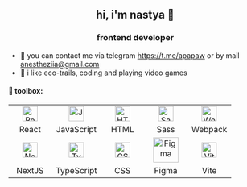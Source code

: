 <h2 align="center">hi, i'm nastya 👾</h1>
<h3 align="center">frontend developer</h3>

- 🦖 you can contact me via telegram https://t.me/apapaw or by mail anestheziia@gmail.com
- 🐝 i like eco-trails, coding and playing video games

#### 🧰 toolbox:
<table>
<tbody>
  <tr>
    <td align="center" width="70">
      <img src="https://raw.githubusercontent.com/danielcranney/readme-generator/main/public/icons/skills/react-colored.svg" alt="React" height="30" />
    </td>
    <td align="center" width="70">
      <img src="https://profilinator.rishav.dev/skills-assets/javascript-original.svg" alt="JavaScript" height="30" />
    </td>
    <td align="center" width="70">
      <img src="https://raw.githubusercontent.com/danielcranney/readme-generator/main/public/icons/skills/html5-colored.svg" alt="HTML5" height="30" />
    </td>
    <td align="center" width="70">
      <img src="https://profilinator.rishav.dev/skills-assets/sass-original.svg" alt="Sass" height="30" />
    </td>
    <td align="center" width="70">
      <img src="https://raw.githubusercontent.com/danielcranney/readme-generator/main/public/icons/skills/webpack-colored.svg" alt="Webpack" height="30" />
    </td>
    <!--     <td align="center" width="90">
      <img src="https://raw.githubusercontent.com/devicons/devicon/master/icons/redux/redux-original.svg" alt="Redux" height="50" />
    </td> -->
  </tr>
  <tr>
    <td align="center" width="70">React</td>
    <td align="center" width="70">JavaScript</td>
    <td align="center" width="70">HTML</td>
    <td align="center" width="70">Sass</td>
    <td align="center" width="70">Webpack</td>
    <!--     <td align="center" width="90">Redux</td> -->
  </tr>
  <tr>
    <td align="center" width="70">
      <img src="https://profilinator.rishav.dev/skills-assets/nextjs.png" alt="NextJS" height="30" />
    </td>
    <td align="center" width="70">
     <img src="https://profilinator.rishav.dev/skills-assets/typescript-original.svg" alt="TypeScript" height="30" />
    </td>
    <td align="center" width="70">
      <img src="https://raw.githubusercontent.com/danielcranney/readme-generator/main/public/icons/skills/css3-colored.svg" alt="CSS3" height="30" />
    </td>
    <td align="center" width="70">
      <img src="https://profilinator.rishav.dev/skills-assets/figma-icon.svg" alt="Figma" height="50" />
    </td>
    <td align="center" width="70">
      <img src="https://raw.githubusercontent.com/danielcranney/readme-generator/main/public/icons/skills/vite-colored.svg" alt="Vite" height="30" />
    </td>
  </tr>
  <tr>
    <td align="center" width="70">NextJS</td>
    <td align="center" width="70">TypeScript</td>
    <td align="center" width="70">CSS</td>
    <td align="center" width="70">Figma</td>
    <td align="center" width="70">Vite</td>
  </tr>
</tbody>
</table>

<!--
**ananastasiap/ananastasiap** is a ✨ _special_ ✨ repository because its `README.md` (this file) appears on your GitHub profile.

Here are some ideas to get you started:

- 🔭 I’m currently working on ...
- 🌱 I’m currently learning ...
- 👯 I’m looking to collaborate on ...
- 🤔 I’m looking for help with ...
- 💬 Ask me about ...
- 📫 How to reach me: ...
- 😄 Pronouns: ...
- ⚡ Fun fact: ...
-->
